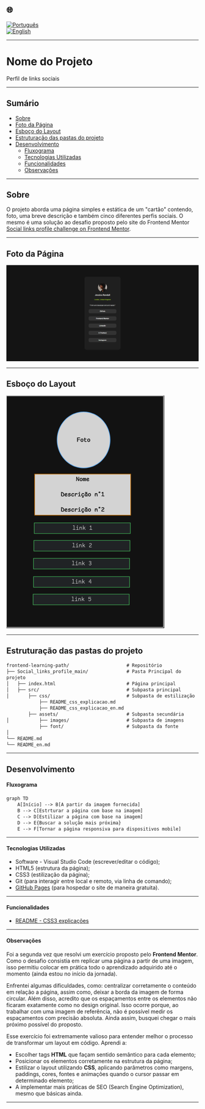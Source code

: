 ## 🌐
[![Português](https://img.shields.io/badge/-Português-green)](README.md)  
[![English](https://img.shields.io/badge/-English-blue)](README_en.md)

---

# Nome do Projeto 

Perfil de links sociais 

---

## Sumário

  - [Sobre](#sobre)
  - [Foto da Página](#foto-da-página)
  - [Esboço do Layout](#esboço-do-layout)
  - [Estruturação das pastas do projeto](#estruturação-das-pastas-do-projeto)
- [Desenvolvimento](#desenvolvimento)
  - [Fluxograma](#fluxograma)
  - [Tecnologias Utilizadas](#tecnologias-utilizadas)
  - [Funcionalidades](#funcionalidades)
  - [Observações](#observações)

---

## Sobre

O projeto aborda uma página simples e estática de um "cartão" contendo, foto, uma breve descrição e também cinco diferentes perfis sociais. O mesmo é uma solução ao desafio proposto pelo site do Frontend Mentor [Social links profile challenge on Frontend Mentor](https://www.frontendmentor.io/challenges/social-links-profile-UG32l9m6dQ).

---

## Foto da Página

![](./src/assets/images/screencapture.png)

---

## Esboço do Layout

![](./src/assets/images/Esboco_do_Layout.PNG)

---

## Estruturação das pastas do projeto
```
frontend-learning-path/                     # Repositório
├── Social_links_profile_main/              # Pasta Principal do projeto
│   ├── index.html                          # Página principal
│   ├── src/                                # Subpasta principal
│       ├── css/                            # Subpasta de estilização
            ├── README_css_explicacao.md 
            ├── README_css_explicacao_en.md   
        ├── assets/                         # Subpasta secundária           
│           ├── images/                     # Subpasta de imagens
            ├── font/                       # Subpasta da fonte         
│              
└── README.md             
└── README_en.md
```
---

## Desenvolvimento

#### Fluxograma

```mermaid
graph TD
    A[Início] --> B[A partir da imagem fornecida]
    B --> C[Estrturar a página com base na imagem]
    C --> D[Estilizar a página com base na imagem]
    D --> E{Buscar a solução mais próxima}
    E --> F[Tornar a página responsiva para dispositivos mobile]
```
---

#### Tecnologias Utilizadas

- Software - Visual Studio Code (escrever/editar o código);
- HTML5 (estrutura da página);
- CSS3 (estilização da página);
- Git (para interagir entre local e remoto, via linha de comando);
- [GitHub Pages](https://pages.github.com/) (para hospedar o site de maneira gratuita).

---

#### Funcionalidades

- [README - CSS3 explicações](./src/css/README_css_explicacao.md)

---

#### Observações

Foi a segunda vez que resolvi um exercício proposto pelo **Frontend Mentor**. Como o desafio consistia em replicar uma página a partir de uma imagem, isso permitiu colocar em prática todo o aprendizado adquirido até o momento (ainda estou no início da jornada).

Enfrentei algumas dificuldades, como: centralizar corretamente o conteúdo em relação a página, assim como, deixar a borda da imagem de forma circular. Além disso, acredito que os espaçamentos entre os elementos não ficaram exatamente como no design original. Isso ocorre porque, ao trabalhar com uma imagem de referência, não é possível medir os espaçamentos com precisão absoluta. Ainda assim, busquei chegar o mais próximo possível do proposto.

Esse exercício foi extremamente valioso para entender melhor o processo de transformar um layout em código. Aprendi a:
- Escolher tags **HTML** que façam sentido semântico para cada elemento;
- Posicionar os elementos corretamente na estrutura da página;
- Estilizar o layout utilizando **CSS**, aplicando parâmetros como margens, paddings, cores, fontes e animações quando o cursor passar em determinado elemento;
- A implementar mais práticas de SEO (Search Engine Optimization), mesmo que básicas ainda.

---